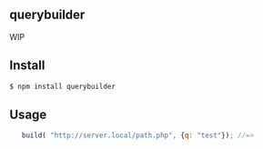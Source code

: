 ## querybuilder
WIP

## Install

```bash
$ npm install querybuilder
```

## Usage

 ```js
    build( "http://server.local/path.php", {q: "test"}); //=> 
```

